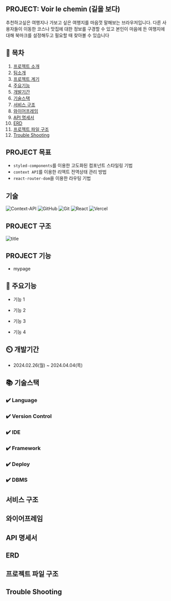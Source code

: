 ## PROJECT: Voir le chemin (길을 보다)
추천하고싶은 여행지나 가보고 싶은 여행지를 마음껏 말해보는 브라우저입니다. 다른 사용자들이 이동한 코스나 맛집에 대한 정보를 구경할 수 있고 본인이 마음에 든 여행지에 대해 북마크를 설정해두고 필요할 때 찾아볼 수 있습니다

## 📖 목차
1. [프로젝트 소개](#프로젝트-소개)
2. [팀소개](#팀소개)
3. [프로젝트 계기](#프로젝트-계기)
4. [주요기능](#주요기능)
5. [개발기간](#개발기간)
6. [기술스택](#기술스택)
7. [서비스 구조](#서비스-구조)
8. [와이어프레임](#와이어프레임)
9. [API 명세서](#API-명세서)
10. [ERD](#ERD)
11. [프로젝트 파일 구조](#프로젝트-파일-구조)
12. [Trouble Shooting](#trouble-shooting)
    




## PROJECT 목표
- `styled-components`를 이용한 고도화된 컴포넌트 스타일링 기법
-  `context API`를 이용한 리액트 전역상태 관리 방법
- `react-router-dom`을 이용한 라우팅 기법
## 기술
![Context-API](https://img.shields.io/badge/Context--Api-000000?style=for-the-badge&logo=react)
![GitHub](https://img.shields.io/badge/github-%23121011.svg?style=for-the-badge&logo=github&logoColor=white)
![Git](https://img.shields.io/badge/git-%23F05033.svg?style=for-the-badge&logo=git&logoColor=white)
![React](https://img.shields.io/badge/react-%2320232a.svg?style=for-the-badge&logo=react&logoColor=%2361DAFB)
![Vercel](https://img.shields.io/badge/vercel-%23000000.svg?style=for-the-badge&logo=vercel&logoColor=white)
## PROJECT 구조

![title](https://img1.daumcdn.net/thumb/R1280x0/?scode=mtistory2&fname=https%3A%2F%2Fblog.kakaocdn.net%2Fdn%2FKHMnO%2FbtsKQyj5sCV%2FY4V1TGBRTjjKWIngOLq2F1%2Fimg.png)   




## PROJECT 기능
- mypage





## 💜 주요기능

- 기능 1

- 기능 2

- 기능 3

- 기능 4


## ⏲️ 개발기간
- 2024.02.26(월) ~ 2024.04.04(목)

## 📚️ 기술스택

### ✔️ Language


### ✔️ Version Control

### ✔️ IDE

### ✔️ Framework

### ✔️ Deploy


### ✔️  DBMS

## 서비스 구조



## 와이어프레임



## API 명세서


## ERD


## 프로젝트 파일 구조




## Trouble Shooting
